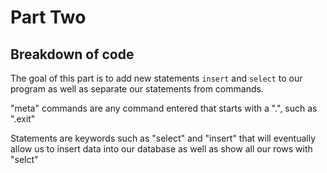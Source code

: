 # Part Two
## Breakdown of code
The goal of this part is to add new statements `insert` and `select` to our program
as well as separate our statements from commands. 

"meta" commands are any command entered that starts with a ".", such as ".exit"

Statements are keywords such as "select" and "insert" that will eventually allow us to insert data into our
database as well as show all our rows with "selct"

